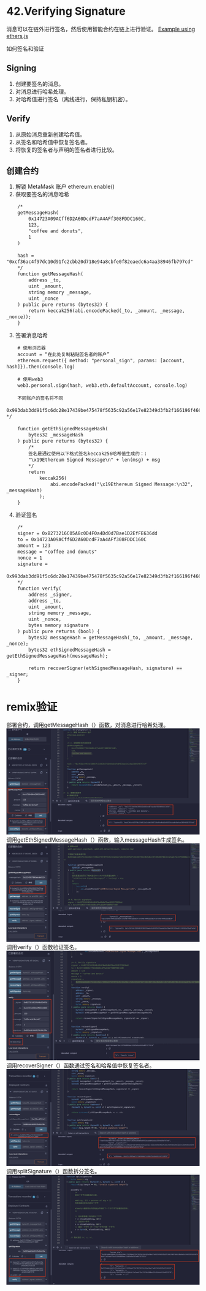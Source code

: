 # 42.Verifying Signature
消息可以在链外进行签名，然后使用智能合约在链上进行验证。
[Example using ethers.js](https://github.com/t4sk/hello-erc20-permit/blob/main/test/verify-signature.js)

如何签名和验证
## Signing
1. 创建要签名的消息。
2. 对消息进行哈希处理。
3. 对哈希值进行签名（离线进行，保持私钥机密）。
## Verify
1. 从原始消息重新创建哈希值。
2. 从签名和哈希值中恢复签名者。
3. 将恢复的签名者与声明的签名者进行比较。

## 创建合约
1. 解锁 MetaMask 账户
    ethereum.enable()
2. 获取要签名的消息哈希
```solidity
    /*
    getMessageHash(
        0x14723A09ACff6D2A60DcdF7aA4AFf308FDDC160C,
        123,
        "coffee and donuts",
        1
    )

    hash = "0xcf36ac4f97dc10d91fc2cbb20d718e94a8cbfe0f82eaedc6a4aa38946fb797cd"
    */
    function getMessageHash(
        address _to,
        uint _amount,
        string memory _message,
        uint _nonce
    ) public pure returns (bytes32) {
        return keccak256(abi.encodePacked(_to, _amount, _message, _nonce));
    }
```
3. 签署消息哈希
```solidity
    # 使用浏览器
    account = “在此处复制粘贴签名者的账户”
    ethereum.request({ method: "personal_sign", params: [account, hash]}).then(console.log)

    # 使用web3
    web3.personal.sign(hash, web3.eth.defaultAccount, console.log)

    不同账户的签名将不同
    0x993dab3dd91f5c6dc28e17439be475478f5635c92a56e17e82349d3fb2f166196f466c0b4e0c146f285204f0dcb13e5ae67bc33f4b888ec32dfe0a063e8f3f781b
*/

    function getEthSignedMessageHash(
        bytes32 _messageHash
    ) public pure returns (bytes32) {
        /*
        签名是通过使用以下格式签名keccak256哈希值生成的：:
        "\x19Ethereum Signed Message\n" + len(msg) + msg
        */
        return
            keccak256(
                abi.encodePacked("\x19Ethereum Signed Message:\n32", _messageHash)
            );
    }
```
4. 验证签名
```solidity
    /*
    signer = 0xB273216C05A8c0D4F0a4Dd0d7Bae1D2EfFE636dd
    to = 0x14723A09ACff6D2A60DcdF7aA4AFf308FDDC160C
    amount = 123
    message = "coffee and donuts"
    nonce = 1
    signature =
        0x993dab3dd91f5c6dc28e17439be475478f5635c92a56e17e82349d3fb2f166196f466c0b4e0c146f285204f0dcb13e5ae67bc33f4b888ec32dfe0a063e8f3f781b
    */
    function verify(
        address _signer,
        address _to,
        uint _amount,
        string memory _message,
        uint _nonce,
        bytes memory signature
    ) public pure returns (bool) {
        bytes32 messageHash = getMessageHash(_to, _amount, _message, _nonce);
        bytes32 ethSignedMessageHash = getEthSignedMessageHash(messageHash);

        return recoverSigner(ethSignedMessageHash, signature) == _signer;
    }
```
# remix验证
部署合约，调用getMessageHash（）函数，对消息进行哈希处理。
![42-1.png](./img/42-1.png)
调用getEthSignedMessageHash（）函数，输入messageHash生成签名。
![42-2.png](./img/42-2.png)
调用verify（）函数验证签名。
![42-3.png](./img/42-3.png)
调用recoverSigner（）函数通过签名和哈希值中恢复签名者。
![42-4.png](./img/42-4.png)
调用splitSignature（）函数拆分签名。
![42-5.png](./img/42-5.png)
